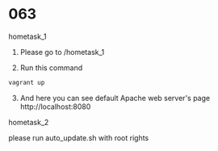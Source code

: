 # 063

hometask_1
1. Please go to /hometask_1

2. Run this command
``` r
vagrant up
```

3. And here you can see default Apache web server's page
   http://localhost:8080


hometask_2

please run auto_update.sh with root rights

